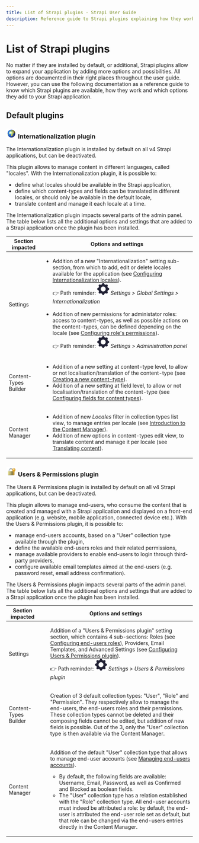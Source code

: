 ```yaml
---
title: List of Strapi plugins - Strapi User Guide
description: Reference guide to Strapi plugins explaining how they work and how they expand a Strapi application
---
```


# List of Strapi plugins

<!--
::: callout 🚧 This section of the user guide is a work in progress. Stay tuned!
<br>
:::
-->

No matter if they are installed by default, or additional, Strapi plugins allow to expand your application by adding more options and possibilities. All options are documented in their right places throughout the user guide. However, you can use the following documentation as a reference guide to know which Strapi plugins are available, how they work and which options they add to your Strapi application.

## Default plugins

### <img width="28" src="../assets/plugins/icon_i18n-plugin.png"> Internationalization plugin

The Internationalization plugin is installed by default on all v4 Strapi applications, but can be deactivated.

This plugin allows to manage content in different languages, called "locales". With the Internationalization plugin, it is possible to:

- define what locales should be available in the Strapi application,
- define which content-types and fields can be translated in different locales, or should only be available in the default locale,
- translate content and manage it each locale at a time.

The Internationalization plugin impacts several parts of the admin panel. The table below lists all the additional options and settings that are added to a Strapi application once the plugin has been installed.

| Section impacted | Options and settings                                                                                    |
|------------------|---------------------------------------------------------------------------------------------------------|
| Settings         | <ul><li>Addition of a new "Internationalization" setting sub-section, from which to add, edit or delete locales available for the application (see [Configuring Internationalization locales](../settings/managing-global-settings.md#configuring-internationalization-locales)). <br> 👉 Path reminder: ![Settings icon](../assets/icons/settings.svg) *Settings > Global Settings > Internationalization* </li> <br> <li>Addition of new permissions for administator roles: access to content-types, as well as possible actions on the content-types, can be defined depending on the locale (see [Configuring role's permissions](/user-docs/latest/users-roles-permissions/configuring-administrator-roles.md#configuring-role-s-permissions)). <br> 👉 Path reminder: ![Settings icon](../assets/icons/settings.svg) *Settings > Administration panel*</li></ul> |
| Content-Types Builder | <ul><li>Addition of a new setting at content-type level, to allow or not localisation/translation of the content-type (see [Creating a new content-type](/user-docs/latest/content-types-builder/creating-new-content-type.md#creating-a-new-content-type)).</li> <li>Addition of a new setting at field level, to allow or not localisation/translation of the content-type (see [Configuring fields for content types](/user-docs/latest/content-types-builder/configuring-fields-content-type.md#regular-fields)).</li></ul> |
| Content Manager | <ul><li>Addition of new *Locales* filter in collection types list view, to manage entries per locale (see [Introduction to the Content Manager](/user-docs/latest/content-manager/introduction-to-content-manager.md#collection-types)).</li> <li>Addition of new options in content-types edit view, to translate content and manage it per locale (see [Translating content](/user-docs/latest/content-manager/translating-content.md)).</li></ul> |


### <img width="28" src="../assets/plugins/icon_up-plugin.png"> Users & Permissions plugin

The Users & Permissions plugin is installed by default on all v4 Strapi applications, but can be deactivated.

This plugin allows to manage end-users, who consume the content that is created and managed with a Strapi application and displayed on a front-end application (e.g. website, mobile application, connected device etc.). With the Users & Permissions plugin, it is possible to:

- manage end-users accounts, based on a "User" collection type available through the plugin,
- define the available end-users roles and their related permissions,
- manage available providers to enable end-users to login through third-party providers,
- configure available email templates aimed at the end-users (e.g. password reset, email address confirmation).

The Users & Permissions plugin impacts several parts of the admin panel. The table below lists all the additional options and settings that are added to a Strapi application once the plugin has been installed.

| Section impacted | Options and settings                                                                                    |
|------------------|---------------------------------------------------------------------------------------------------------|
| Settings         | <ul>Addition of a "Users & Permissions plugin" setting section, which contains 4 sub-sections: Roles (see [Configuring end-users roles](../users-roles-permissions/configuring-end-users-roles.md)), Providers, Email Templates, and Advanced Settings (see [Configuring Users & Permissions plugin](../settings/configuring-users-permissions-plugin-settings.md)). <br> 👉 Path reminder: ![Settings icon](../assets/icons/settings.svg) *Settings > Users & Permissions plugin* </ul> |
| Content-Types Builder | <ul>Creation of 3 default collection types: "User", "Role" and "Permission". They respectively allow to manage the end-users, the end-users roles and their permissions. These collection types cannot be deleted and their composing fields cannot be edited, but addition of new fields is possible. Out of the 3, only the "User" collection type is then available via the Content Manager.</ul> |
| Content Manager | <ul>Addition of the default "User" collection type that allows to manage end-user accounts (see [Managing end-users accounts](../users-roles-permissions/managing-end-users.md)). <ul><li>By default, the following fields are available: Username, Email, Password, as well as Confirmed and Blocked as boolean fields.</li> <li>The "User" collection type has a relation established with the "Role" collection type. All end-user accounts must indeed be attributed a role: by default, the end-user is attributed the end-user role set as default, but that role can be changed via the end-users entries directly in the Content Manager.</li></ul> </ul> |